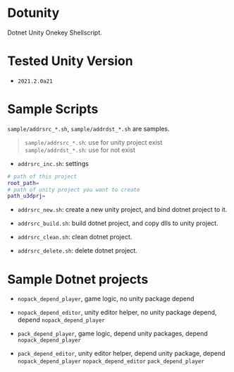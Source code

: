 # Dotunity

Dotnet Unity Onekey Shellscript.

# Tested Unity Version

* `2021.2.0a21`

# Sample Scripts

`sample/addrsrc_*.sh`, `sample/addrdst_*.sh` are samples.

> `sample/addrsrc_*.sh`: use for unity project exist   
> `sample/addrdst_*.sh`: use for not exist   

* `addrsrc_inc.sh`: settings

```bash
# path of this project
root_path=
# path of unity project you want to create
path_u3dprj=
```

* `addrsrc_new.sh`: create a new unity project, and bind dotnet project to it.

* `addrsrc_build.sh`: build dotnet project, and copy dlls to unity project.

* `addrsrc_clean.sh`: clean dotnet project.

* `addrsrc_delete.sh`: delete dotnet project.

# Sample Dotnet projects

* `nopack_depend_player`, game logic, no unity package depend

* `nopack_depend_editor`, unity editor helper, no unity package depend, depend `nopack_depend_player`

* `pack_depend_player`, game logic, depend unity packages, depend `nopack_depend_player`

* `pack_depend_editor`, unity editor helper, depend unity package, depend `nopack_depend_player` `nopack_depend_editor` `pack_depend_player`
